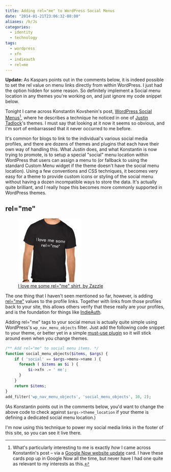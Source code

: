 ```yaml
---
title: Adding rel="me" to WordPress Social Menus
date: "2014-01-21T23:06:32-08:00"
aliases: /b/Js
categories:
  - identity
  - technology
tags:
  - wordpress
  - xfn
  - indieauth
  - rel=me
---
```


**Update:** As Kaspars points out in the comments below, it is indeed possible to set the rel value on menu links
directly from within WordPress. I just had the option hidden for some reason. So definitely implement a Social menu
location in any themes you're working on, and just ignore my code snippet below.

Tonight I came across Konstantin Kovshenin's post, [WordPress Social Menus][][^1], where he describes a technique he
noticed in one of [Justin Tadlock][]'s themes. I must say that looking at it now it seems so obvious, and I'm sort of
embarrassed that it never occurred to me before.

It's common for blogs to link to the individual's various social media profiles, and there are dozens of themes and
plugins that each have their own way of handling this. What Justin does, and what Konstantin is now trying to promote,
is to setup a special "social" menu location within WordPress that users can assign a menu to (or fallback to using the
standard Custom Menu widget if the theme doesn't have the social menu location). Using a few conventions and CSS
techniques, it becomes very easy for a theme to provide custom icons or styling of the social menu without having a
dozen incompatible ways to store the data. It's actually quite brilliant, and I really hope this becomes more commonly
supported in WordPress themes.

## rel="me"

<aside class="alignright outset"><figure>
  <img src="rel-me-shirt.jpg" alt="T-shirt with slogan: I love me some rel=&quot;me&quot;" width="200" /> 
  <figcaption><a href="http://www.zazzle.com/i_love_me_some_rel_me_shirt-235414618479188408">I love me some rel="me" shirt, by Zazzle</a></figcaption>
</figure></aside>

The one thing that I haven't seen mentioned so far, however, is adding [rel="me"][] values to the profile links.
Together with links from those profiles back to your site, this allows others verify that these really are your
profiles, and is the foundation for things like [IndieAuth][].

Adding rel="me" tags to your social menus is actually quite simple using WordPress's `wp_nav_menu_objects` filter. Just
add the following code snippet to your theme, or better yet in a simple [must-use plugin][] so it will stick around even
when you change themes.

```php
/** Add rel="me" to social menu items. */
function social_menu_objects($items, $args) {
    if ( 'social' == $args->menu->name ) {
      foreach ( $items as $i ) {
          $i->xfn .= ' me';
      }
    }
    return $items;
}
add_filter('wp_nav_menu_objects', 'social_menu_objects', 10, 2);
```

(As Konstantin points out in the comments below, you'd want to change the above code to check against
`$args->theme_location` if your theme is defining a dedicated social menu location.)

I'm now using this technique to power my social media links in the footer of this site, so you can see it live there.

[WordPress Social Menus]: http://kovshenin.com/2014/social-menus-in-wordpress-themes/
[Justin Tadlock]: http://justintadlock.com/
[rel="me"]: http://microformats.org/wiki/rel-me
[IndieAuth]: https://indieauth.com/
[must-use plugin]: https://codex.wordpress.org/Must_Use_Plugins

[^1]: What's particularly interesting to me is exactly _how_ I came across Konstantin's post – via a [Google Now website update][] card. I have these cards pop up in Google Now all the time, but never have I had one quite as relevant to my interests as this.

[Google Now website update]: https://support.google.com/websearch/answer/3536954?hl=en
